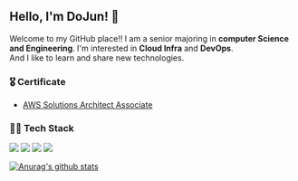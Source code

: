 ## Hello, I'm DoJun! 👋     
Welcome to my GitHub place!! I am a senior majoring in **computer Science and Engineering**. I'm interested in **Cloud Infra** and **DevOps**.   
And I like to learn and share new technologies.    


### 🎖 Certificate
+ [AWS Solutions Architect Associate](https://github.com/DoJun-Park/AWS-SAA)


### 👨‍💻 Tech Stack 
<img src="https://img.shields.io/badge/%20-Python-purple"/></a>
<img src="https://img.shields.io/badge/%20-Django-yellow"/></a>
<img src="https://img.shields.io/badge/%20-Openstack-green"/></a>
<img src="https://img.shields.io/badge/%20-Terraform-blue"/></a>     

[![Anurag's github stats](https://github-readme-stats.vercel.app/api?username=DoJun-Park&&include_all_commits=true&count_private=true&show_icons=true)](https://github.com/anuraghazra/github-readme-stats)
